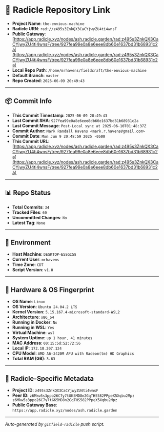 # 🔗 Radicle Repository Link

- **Project Name**: `the-envious-machine`
- **Radicle URN**: `rad://z495s3ZnkQX3CaCYjwyZU4ti4wnsF`
- **Public Gateway**: [https://app.radicle.xyz/nodes/ash.radicle.garden/rad:z495s3ZnkQX3CaCYjwyZU4ti4wnsF/tree/927fea99e0a8e6eee8db60e1637bd31b68931c2a](https://app.radicle.xyz/nodes/ash.radicle.garden/rad:z495s3ZnkQX3CaCYjwyZU4ti4wnsF/tree/927fea99e0a8e6eee8db60e1637bd31b68931c2a)
- **Local Repo Path**: `/home/mrhavens/fieldcraft/the-envious-machine`
- **Default Branch**: `master`
- **Repo Created**: `2025-06-09 20:49:43`

---

## 📦 Commit Info

- **This Commit Timestamp**: `2025-06-09 20:49:43`
- **Last Commit SHA**: `927fea99e0a8e6eee8db60e1637bd31b68931c2a`
- **Last Commit Message**: `Post-Local sync at 2025-06-10T01:48:37Z`
- **Commit Author**: `Mark Randall Havens <mark.r.havens@gmail.com>`
- **Commit Date**: `Mon Jun 9 20:48:59 2025 -0500`
- **This Commit URL**: [https://app.radicle.xyz/nodes/ash.radicle.garden/rad:z495s3ZnkQX3CaCYjwyZU4ti4wnsF/tree/927fea99e0a8e6eee8db60e1637bd31b68931c2a](https://app.radicle.xyz/nodes/ash.radicle.garden/rad:z495s3ZnkQX3CaCYjwyZU4ti4wnsF/tree/927fea99e0a8e6eee8db60e1637bd31b68931c2a)

---

## 📊 Repo Status

- **Total Commits**: `34`
- **Tracked Files**: `60`
- **Uncommitted Changes**: `No`
- **Latest Tag**: `None`

---

## 🧭 Environment

- **Host Machine**: `DESKTOP-E5SGI58`
- **Current User**: `mrhavens`
- **Time Zone**: `CDT`
- **Script Version**: `v1.0`

---

## 🧬 Hardware & OS Fingerprint

- **OS Name**: `Linux`
- **OS Version**: `Ubuntu 24.04.2 LTS`
- **Kernel Version**: `5.15.167.4-microsoft-standard-WSL2`
- **Architecture**: `x86_64`
- **Running in Docker**: `No`
- **Running in WSL**: `Yes`
- **Virtual Machine**: `wsl`
- **System Uptime**: `up 1 hour, 41 minutes`
- **MAC Address**: `00:15:5d:52:72:56`
- **Local IP**: `172.18.207.124`
- **CPU Model**: `AMD A6-3420M APU with Radeon(tm) HD Graphics`
- **Total RAM (GB)**: `3.63`

---

## 🌱 Radicle-Specific Metadata

- **Project ID**: `z495s3ZnkQX3CaCYjwyZU4ti4wnsF`
- **Peer ID**: `z6Mkw5s3ppo26C7y7tGK5MD8n2GqTHS582PPpeX5Xqbu2Mpz
z6Mkw5s3ppo26C7y7tGK5MD8n2GqTHS582PPpeX5Xqbu2Mpz`
- **Public Gateway Base**: `https://app.radicle.xyz/nodes/ash.radicle.garden`

---

_Auto-generated by `gitfield-radicle` push script._
